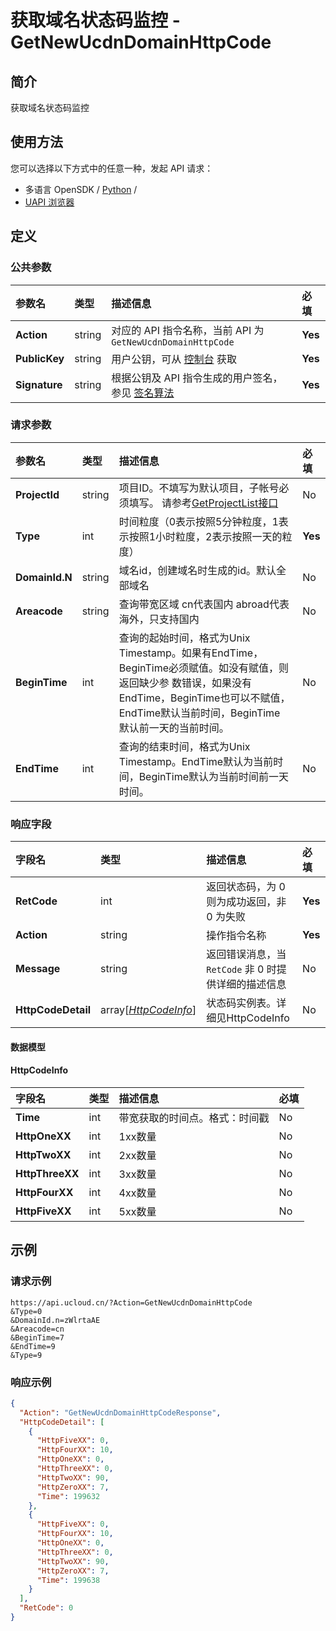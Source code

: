 # 获取域名状态码监控 - GetNewUcdnDomainHttpCode

## 简介

获取域名状态码监控






## 使用方法

您可以选择以下方式中的任意一种，发起 API 请求：
- 多语言 OpenSDK / [Python](https://github.com/ucloud/ucloud-sdk-python3) /
- [UAPI 浏览器](https://console.ucloud.cn/uapi/detail?id=GetNewUcdnDomainHttpCode)


## 定义

### 公共参数

| 参数名 | 类型 | 描述信息 | 必填 |
|:---|:---|:---|:---|
| **Action**     | string  | 对应的 API 指令名称，当前 API 为 `GetNewUcdnDomainHttpCode`                        | **Yes** |
| **PublicKey**  | string  | 用户公钥，可从 [控制台](https://console.ucloud.cn/uapi/apikey) 获取                                             | **Yes** |
| **Signature**  | string  | 根据公钥及 API 指令生成的用户签名，参见 [签名算法](api/summary/signature.md)  | **Yes** |

### 请求参数

| 参数名 | 类型 | 描述信息 | 必填 |
|:---|:---|:---|:---|
| **ProjectId** | string | 项目ID。不填写为默认项目，子帐号必须填写。 请参考[GetProjectList接口](api/summary/get_project_list) |No|
| **Type** | int | 时间粒度（0表示按照5分钟粒度，1表示按照1小时粒度，2表示按照一天的粒度） |**Yes**|
| **DomainId.N** | string | 域名id，创建域名时生成的id。默认全部域名 |No|
| **Areacode** | string | 查询带宽区域 cn代表国内 abroad代表海外，只支持国内 |No|
| **BeginTime** | int | 查询的起始时间，格式为Unix Timestamp。如果有EndTime，BeginTime必须赋值。如没有赋值，则返回缺少参 数错误，如果没有EndTime，BeginTime也可以不赋值，EndTime默认当前时间，BeginTime 默认前一天的当前时间。 |No|
| **EndTime** | int | 查询的结束时间，格式为Unix Timestamp。EndTime默认为当前时间，BeginTime默认为当前时间前一天时间。 |No|

### 响应字段

| 字段名 | 类型 | 描述信息 | 必填 |
|:---|:---|:---|:---|
| **RetCode** | int | 返回状态码，为 0 则为成功返回，非 0 为失败 |**Yes**|
| **Action** | string | 操作指令名称 |**Yes**|
| **Message** | string | 返回错误消息，当 `RetCode` 非 0 时提供详细的描述信息 |No|
| **HttpCodeDetail** | array[[*HttpCodeInfo*](#HttpCodeInfo)] | 状态码实例表。详细见HttpCodeInfo |No|

#### 数据模型


#### HttpCodeInfo

| 字段名 | 类型 | 描述信息 | 必填 |
|:---|:---|:---|:---|
| **Time** | int | 带宽获取的时间点。格式：时间戳 |No|
| **HttpOneXX** | int | 1xx数量 |No|
| **HttpTwoXX** | int | 2xx数量 |No|
| **HttpThreeXX** | int | 3xx数量 |No|
| **HttpFourXX** | int | 4xx数量 |No|
| **HttpFiveXX** | int | 5xx数量 |No|

## 示例

### 请求示例
    
```
https://api.ucloud.cn/?Action=GetNewUcdnDomainHttpCode
&Type=0
&DomainId.n=zWlrtaAE
&Areacode=cn
&BeginTime=7
&EndTime=9
&Type=9
```

### 响应示例
    
```json
{
  "Action": "GetNewUcdnDomainHttpCodeResponse",
  "HttpCodeDetail": [
    {
      "HttpFiveXX": 0,
      "HttpFourXX": 10,
      "HttpOneXX": 0,
      "HttpThreeXX": 0,
      "HttpTwoXX": 90,
      "HttpZeroXX": 7,
      "Time": 199632
    },
    {
      "HttpFiveXX": 0,
      "HttpFourXX": 10,
      "HttpOneXX": 0,
      "HttpThreeXX": 0,
      "HttpTwoXX": 90,
      "HttpZeroXX": 7,
      "Time": 199638
    }
  ],
  "RetCode": 0
}
```





